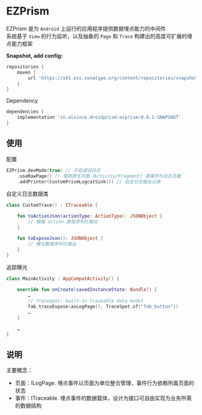 EZPrism
===

EZPrism 是为 `Android` 上运行的应用程序提供数据埋点能力的中间件  
系统基于 `View` 的行为监听，以及抽象的 `Page` 和 `Trace` 构建出的高度可扩展的埋点能力框架

__Snapshot, add config:__
```groovy
repositories {
    maven {
        url 'https://s01.oss.sonatype.org/content/repositories/snapshots/'
    }
}
```

Dependency
```groovy
dependencies {
    implementation 'cn.alvince.droidprism:ezprism:0.0.1-SNAPSHOT'
}
```

使用
---

配置

```kotlin
EZPrism.devMode(true) // 开启调试日志
    .useRawPage() // 使用原生页面（Activity/Fragment) 直接作为日志页面
    .addPrinter(CustomPrismLogcatSink()) // 自定日志输出记录
```

自定义日志数据类

```kotlin
class CustomTrace() : ITraceable {

    fun toActionJson(actionType: ActionType): JSONObject {
        // 根据 action 类型序列化输出
    }

    fun toExposeJson(): JSONObject {
        // 曝光数据序列化输出
    }
}
```

追踪曝光

```kotlin
class MainActivity : AppCompatActivity() {

    override fun onCreate(savedInstanceState: Bundle?) {
        …
        // TraceSpot: built-in traceable data model
        fab.traceExpose(asLogPage(), TraceSpot.of("fab_button"))
        …
    }

    …
}
```

说明
---

主要概念：
- 页面：ILogPage. 埋点事件以页面为单位整合管理，事件行为依赖所属页面的状态
- 事件：ITraceable. 埋点事件的数据载体，设计为接口可自由实现为业务所需的数据结构

